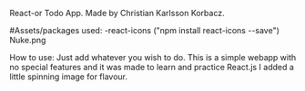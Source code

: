 React-or Todo App.
Made by Christian Karlsson Korbacz.

#Assets/packages used:
-react-icons ("npm install react-icons --save")
Nuke.png

How to use:
Just add whatever you wish to do.
This is a simple webapp with no special features and it was made to learn and practice React.js
I added a little spinning image for flavour.
